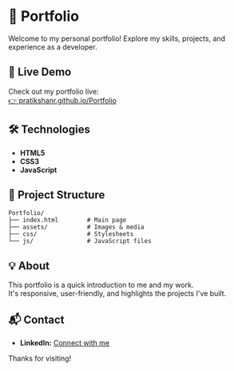 # 🌟 Portfolio

Welcome to my personal portfolio! Explore my skills, projects, and experience as a developer.

## 🚀 Live Demo

Check out my portfolio live:  
[👉 pratikshanr.github.io/Portfolio](https://pratikshanr.github.io/Portfolio/)

## 🛠️ Technologies

- **HTML5**
- **CSS3**
- **JavaScript**

## 📁 Project Structure

```
Portfolio/
├── index.html        # Main page
├── assets/           # Images & media
├── css/              # Stylesheets
└── js/               # JavaScript files
```

## 💡 About

This portfolio is a quick introduction to me and my work.  
It's responsive, user-friendly, and highlights the projects I've built.

## 📬 Contact

- **LinkedIn:** [Connect with me](https://www.linkedin.com/in/n-r-pratiksha22)

Thanks for visiting!
